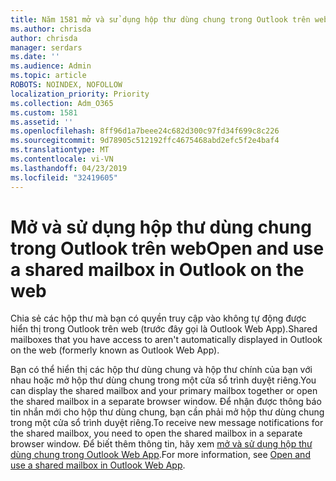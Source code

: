 ```yaml
---
title: Năm 1581 mở và sử dụng hộp thư dùng chung trong Outlook trên web
ms.author: chrisda
author: chrisda
manager: serdars
ms.date: ''
ms.audience: Admin
ms.topic: article
ROBOTS: NOINDEX, NOFOLLOW
localization_priority: Priority
ms.collection: Adm_O365
ms.custom: 1581
ms.assetid: ''
ms.openlocfilehash: 8ff96d1a7beee24c682d300c97fd34f699c8c226
ms.sourcegitcommit: 9d78905c512192ffc4675468abd2efc5f2e4baf4
ms.translationtype: MT
ms.contentlocale: vi-VN
ms.lasthandoff: 04/23/2019
ms.locfileid: "32419605"
---
```

# <a name="open-and-use-a-shared-mailbox-in-outlook-on-the-web"></a><span data-ttu-id="0dc74-102">Mở và sử dụng hộp thư dùng chung trong Outlook trên web</span><span class="sxs-lookup"><span data-stu-id="0dc74-102">Open and use a shared mailbox in Outlook on the web</span></span>

<span data-ttu-id="0dc74-103">Chia sẻ các hộp thư mà bạn có quyền truy cập vào không tự động được hiển thị trong Outlook trên web (trước đây gọi là Outlook Web App).</span><span class="sxs-lookup"><span data-stu-id="0dc74-103">Shared mailboxes that you have access to aren't automatically displayed in Outlook on the web (formerly known as Outlook Web App).</span></span>

<span data-ttu-id="0dc74-104">Bạn có thể hiển thị các hộp thư dùng chung và hộp thư chính của bạn với nhau hoặc mở hộp thư dùng chung trong một cửa sổ trình duyệt riêng.</span><span class="sxs-lookup"><span data-stu-id="0dc74-104">You can display the shared mailbox and your primary mailbox together or open the shared mailbox in a separate browser window.</span></span> <span data-ttu-id="0dc74-105">Để nhận được thông báo tin nhắn mới cho hộp thư dùng chung, bạn cần phải mở hộp thư dùng chung trong một cửa sổ trình duyệt riêng.</span><span class="sxs-lookup"><span data-stu-id="0dc74-105">To receive new message notifications for the shared mailbox, you need to open the shared mailbox in a separate browser window.</span></span> <span data-ttu-id="0dc74-106">Để biết thêm thông tin, hãy xem [mở và sử dụng hộp thư dùng chung trong Outlook Web App](https://support.office.com/article/BC127866-42BE-4DE7-92AE-1EF2F787FD5C).</span><span class="sxs-lookup"><span data-stu-id="0dc74-106">For more information, see [Open and use a shared mailbox in Outlook Web App](https://support.office.com/article/BC127866-42BE-4DE7-92AE-1EF2F787FD5C).</span></span>
